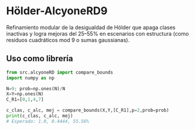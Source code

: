 # Hölder-AlcyoneRD9
Refinamiento modular de la desigualdad de Hölder que apaga clases inactivas y logra mejoras del 25–55% en escenarios con estructura (como residuos cuadráticos mod 9 o sumas gaussianas).

## Uso como librería

```python
from src.alcyoneRD import compare_bounds
import numpy as np

N=9; prob=np.ones(N)/N
X=Y=np.ones(N)
C_R1=[0,1,4,7]

c_clas, c_alc, mej = compare_bounds(X,Y,[C_R1],p=2,prob=prob)
print(c_clas, c_alc, mej)  
# Esperado: 1.0, 0.4444, 55.56%
